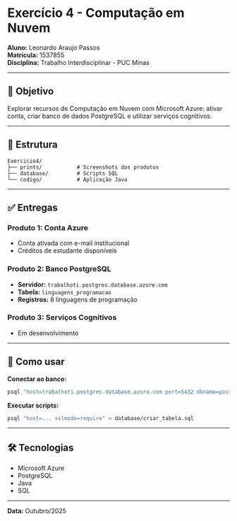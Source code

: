 # Exercício 4 - Computação em Nuvem

**Aluno:** Leonardo Araujo Passos  
**Matrícula:** 1537855  
**Disciplina:** Trabalho Interdisciplinar - PUC Minas

---

## 📝 Objetivo

Explorar recursos de Computação em Nuvem com Microsoft Azure: ativar conta, criar banco de dados PostgreSQL e utilizar serviços cognitivos.

---

## 📂 Estrutura

```
Exercicio4/
├── prints/           # Screenshots dos produtos
├── database/         # Scripts SQL
└── codigo/           # Aplicação Java
```

---

## ✅ Entregas

### Produto 1: Conta Azure
- Conta ativada com e-mail institucional
- Créditos de estudante disponíveis

### Produto 2: Banco PostgreSQL
- **Servidor:** `trabalhoti.postgres.database.azure.com`
- **Tabela:** `linguagens_programacao`
- **Registros:** 8 linguagens de programação

### Produto 3: Serviços Cognitivos
- Em desenvolvimento

---

## 🚀 Como usar

**Conectar ao banco:**
```bash
psql "host=trabalhoti.postgres.database.azure.com port=5432 dbname=postgres user=SEU-USUARIO sslmode=require"
```

**Executar scripts:**
```bash
psql "host=... sslmode=require" < database/criar_tabela.sql
```

---

## 🛠️ Tecnologias

- Microsoft Azure
- PostgreSQL
- Java
- SQL

---

**Data:** Outubro/2025
